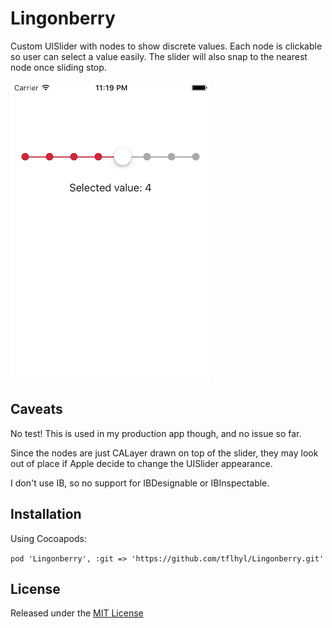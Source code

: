 # Lingonberry

Custom UISlider with nodes to show discrete values. Each node is clickable so user can select a value easily. The slider will also snap to the nearest node once sliding stop.

![screenshot](https://github.com/tflhyl/Lingonberry/blob/master/screenshot.png)

## Caveats

No test! This is used in my production app though, and no issue so far.

Since the nodes are just CALayer drawn on top of the slider, they may look out of place if Apple decide to change the UISlider appearance.

I don't use IB, so no support for IBDesignable or IBInspectable.

## Installation

Using Cocoapods:

`pod 'Lingonberry', :git => 'https://github.com/tflhyl/Lingonberry.git'`

## License

Released under the [MIT License](https://github.com/tflhyl/Lingonberry/blob/master/LICENSE.md)
